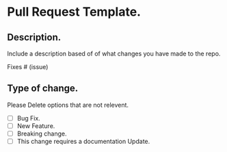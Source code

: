 # Pull Request Template.

## Description.
Include a description based of of what changes you have made to the repo.

Fixes # (issue)

## Type of change.

Please Delete options that are not relevent.

 - [ ] Bug Fix.
 - [ ] New Feature.
 - [ ] Breaking change.
 - [ ] This change requires a documentation Update.
